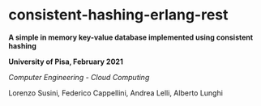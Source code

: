 # consistent-hashing-erlang-rest
 
**A simple in memory key-value database implemented using consistent hashing**

**University of Pisa, February 2021**
 
 _Computer Engineering - Cloud Computing_

  Lorenzo Susini, Federico Cappellini, Andrea Lelli, Alberto Lunghi
